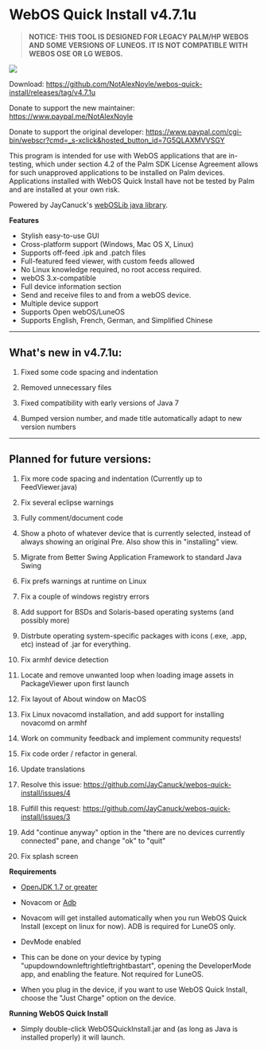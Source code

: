 WebOS Quick Install v4.7.1u
===================
> **NOTICE: THIS TOOL IS DESIGNED FOR LEGACY PALM/HP WEBOS AND SOME VERSIONS OF LUNEOS. IT IS NOT COMPATIBLE WITH WEBOS OSE OR LG WEBOS.**

[![](http://i57.tinypic.com/rc7all_th.png)](http://oi57.tinypic.com/rc7all.jpg)

Download: https://github.com/NotAlexNoyle/webos-quick-install/releases/tag/v4.7.1u

Donate to support the new maintainer:
https://www.paypal.me/NotAlexNoyle

Donate to support the original developer:
https://www.paypal.com/cgi-bin/webscr?cmd=_s-xclick&hosted_button_id=7G5QLAXMVVSGY

This program is intended for use with WebOS applications that are in-testing, which under section 4.2 of the Palm SDK License Agreement allows for such unapproved applications to be installed on Palm devices.  Applications installed with WebOS Quick Install have not be tested by Palm and are installed at your own risk.

Powered by JayCanuck's [webOSLib java library](https://github.com/JayCanuck/java-weboslib).

**Features**

* Stylish easy-to-use GUI
* Cross-platform support (Windows, Mac OS X, Linux)
* Supports off-feed .ipk and .patch files
* Full-featured feed viewer, with custom feeds allowed
* No Linux knowledge required, no root access required.
* webOS 3.x-compatible
* Full device information section
* Send and receive files to and from a webOS device.
* Multiple device support
* Supports Open webOS/LuneOS
* Supports English, French, German, and Simplified Chinese

------------------------------
What's new in v4.7.1u:
------------------------------

1. Fixed some code spacing and indentation

2. Removed unnecessary files

3. Fixed compatibility with early versions of Java 7

4. Bumped version number, and made title automatically adapt to new version numbers

------------------------------
Planned for future versions:
------------------------------

1. Fix more code spacing and indentation (Currently up to FeedViewer.java)

2. Fix several eclipse warnings

3. Fully comment/document code

4. Show a photo of whatever device that is currently selected, instead of always showing an original Pre. Also show this in "installing" view.

5. Migrate from Better Swing Application Framework to standard Java Swing

6. Fix prefs warnings at runtime on Linux

7. Fix a couple of windows registry errors

8. Add support for BSDs and Solaris-based operating systems (and possibly more)

9. Distrbute operating system-specific packages with icons (.exe, .app, etc) instead of .jar for everything.

10. Fix armhf device detection

11. Locate and remove unwanted loop when loading image assets in PackageViewer upon first launch

12. Fix layout of About window on MacOS

13. Fix Linux novacomd installation, and add support for installing novacomd on armhf

14. Work on community feedback and implement community requests!

15. Fix code order / refactor in general.

16. Update translations

17. Resolve this issue: https://github.com/JayCanuck/webos-quick-install/issues/4

18. Fulfill this request: https://github.com/JayCanuck/webos-quick-install/issues/3

19. Add "continue anyway" option in the "there are no devices currently connected" pane, and change "ok" to "quit"

20. Fix splash screen

**Requirements**

* [OpenJDK 1.7 or greater](https://www.adoptopenjdk.net/)

* Novacom or [Adb](http://lifehacker.com/the-easiest-way-to-install-androids-adb-and-fastboot-to-1586992378)
 * Novacom will get installed automatically when you run WebOS Quick Install (except on linux for now). ADB is required for LuneOS only.

* DevMode enabled
 * This can be done on your device by typing "upupdowndownleftrightleftrightbastart", opening the DeveloperMode app, and enabling the feature. Not required for LuneOS.

* When you plug in the device, if you want to use WebOS Quick Install, choose the "Just Charge" option on the device.

**Running WebOS Quick Install**

* Simply double-click WebOSQuickInstall.jar and (as long as Java is installed properly) it will launch.
